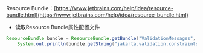 Resource Bundle：[https://www.jetbrains.com/help/idea/resource-bundle.html](https://www.jetbrains.com/help/idea/resource-bundle.html)

- 读取Resource Bundle属性配置文件

```java
ResourceBundle bundle = ResourceBundle.getBundle("ValidationMessages", Locale.CHINA);
    System.out.println(bundle.getString("jakarta.validation.constraints.IsAccountCode.message"));
```

